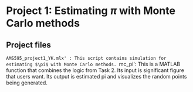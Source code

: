 # Project 1: Estimating $\pi$ with Monte Carlo methods
## Project files
`AMS595_project1_YK.mlx' : This script contains simulation for estimating $\pi$ with Monte Carlo methods.
`mc_pi': This is a MATLAB function that combines the logic from Task 2. Its input is significant figure that users want. Its output is estimated pi and visualizes the random points being generated.

